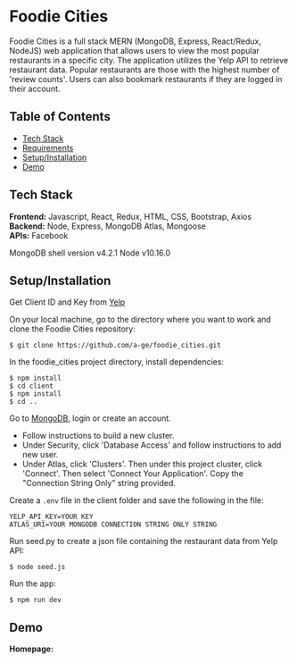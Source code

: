 # Foodie Cities

Foodie Cities is a full stack MERN (MongoDB, Express, React/Redux, NodeJS) web application that allows users to view the most popular restaurants in a specific city. The application utilizes the Yelp API to retrieve restaurant data. Popular restaurants are those with the highest number of 'review counts'. Users can also bookmark restaurants if they are logged in their account. 

## Table of Contents
* [Tech Stack](#techstack)<br/>
* [Requirements](#Requirements)<br/>
* [Setup/Installation](#installation)<br/>
* [Demo](#demo)<br/>

<a name="techstack"/></a>
## Tech Stack
**Frontend:** Javascript, React, Redux, HTML, CSS, Bootstrap, Axios</br>
**Backend:** Node, Express, MongoDB Atlas, Mongoose<br/>
**APIs:** Facebook<br/>

<a name="Requirements"/></a>
MongoDB shell version v4.2.1
Node v10.16.0

<a name="installation"/></a>
## Setup/Installation
Get Client ID and Key from [Yelp](https://www.yelp.com/fusion)

On your local machine, go to the directory where you want to work and clone the Foodie Cities repository:
```
$ git clone https://github.com/a-ge/foodie_cities.git
```
In the foodie_cities project directory, install dependencies:
```
$ npm install
$ cd client
$ npm install
$ cd ..
```
Go to [MongoDB](https://www.mongodb.com/), login or create an account.
  - Follow instructions to build a new cluster.
  - Under Security, click 'Database Access' and follow instructions to add new user.
  - Under Atlas, click 'Clusters'. Then under this project cluster, click 'Connect'. Then select 'Connect Your Application'. Copy the "Connection String Only" string provided.

Create a `.env` file in the client folder and save the following in the file:
```
YELP_API_KEY=YOUR KEY
ATLAS_URI=YOUR MONGODB CONNECTION STRING ONLY STRING
```

Run seed.py to create a json file containing the restaurant data from Yelp API:
```
$ node seed.js
```

Run the app:
```
$ npm run dev
```

<a name="demo"/></a>
## Demo
**Homepage:**
<br/><br/>
